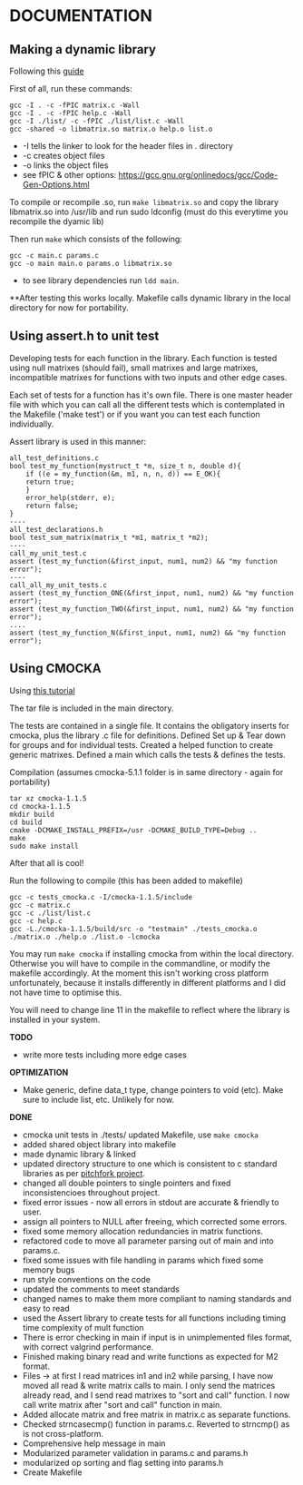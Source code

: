 # **DOCUMENTATION**

## Making a dynamic library 

Following this [guide](https://www.cs-fundamentals.com/c-programming/static-and-dynamic-linking-in-c)

First of all, run these commands: 
```
gcc -I . -c -fPIC matrix.c -Wall
gcc -I . -c -fPIC help.c -Wall
gcc -I ./list/ -c -fPIC ./list/list.c -Wall
gcc -shared -o libmatrix.so matrix.o help.o list.o
```
- -I tells the linker to look for the header files in . directory
- -c creates object files 
- -o links the object files
- see fPIC & other options: 
https://gcc.gnu.org/onlinedocs/gcc/Code-Gen-Options.html

To compile or recompile .so, run `make libmatrix.so` and
copy the library libmatrix.so into /usr/lib 
and run  sudo ldconfig 
(must do this everytime you recompile the dyamic lib)

Then run `make` which consists of the following:
```
gcc -c main.c params.c 
gcc -o main main.o params.o libmatrix.so
```
* to see library dependencies run `ldd main`.

**After testing this works locally.
Makefile calls dynamic library in the local directory for now for portability. 


## Using assert.h to unit test

Developing tests for each function in the library. Each function is 
tested using null matrixes (should fail), small matrixes and large
matrixes, incompatible matrixes for functions with two inputs and 
other edge cases.

Each set of tests for a function has it's own file. There is one 
master header file with which you can call all the different tests
which is contemplated in the Makefile ('make test') or if you want
you can test each function individually. 

Assert library is used in this manner: 
```
all_test_definitions.c 
bool test_my_function(mystruct_t *m, size_t n, double d){
	if ((e = my_function(&m, m1, n, n, d)) == E_OK){
	return true;
	}
	error_help(stderr, e);
	return false;
}
----
all_test_declarations.h 
bool test_sum_matrix(matrix_t *m1, matrix_t *m2);
----
call_my_unit_test.c
assert (test_my_function(&first_input, num1, num2) && "my function error");	
----
call_all_my_unit_tests.c 
assert (test_my_function_ONE(&first_input, num1, num2) && "my function error");	
assert (test_my_function_TWO(&first_input, num1, num2) && "my function error");
....	
assert (test_my_function_N(&first_input, num1, num2) && "my function error");	
```

## Using CMOCKA

Using [this tutorial](https://www.wfbsoftware.de/c-unit-testing-with-cmocka/)

The tar file is included in the main directory.

The tests are contained in a single file.
It contains the obligatory inserts for cmocka, plus the library .c file for definitions. 
Defined Set up & Tear down for groups and for individual tests. 
Created a helped function to create generic matrixes.
Defined a main which calls the tests & defines the tests.

Compilation (assumes cmocka-5.1.1 folder is in same directory - again for portability)
```
tar xz cmocka-1.1.5
cd cmocka-1.1.5
mkdir build 
cd build 
cmake -DCMAKE_INSTALL_PREFIX=/usr -DCMAKE_BUILD_TYPE=Debug ..
make
sudo make install
```
After that all is cool!

Run the following to compile (this has been added to makefile)
``` 
gcc -c tests_cmocka.c -I/cmocka-1.1.5/include
gcc -c matrix.c
gcc -c ./list/list.c
gcc -c help.c
gcc -L./cmocka-1.1.5/build/src -o "testmain" ./tests_cmocka.o ./matrix.o ./help.o ./list.o -lcmocka
```

You may run ```make cmocka``` if installing cmocka from within the local directory.
Otherwise you will have to compile in the commandline, or modify the makefile 
accordingly. 
At the moment this isn't working cross platform unfortunately,
because it installs differently in different platforms and I did not have time to optimise this. 

You will need to change line 11 in the makefile to reflect where the library is installed in your system.


**TODO**  
- write more tests including more edge cases 

**OPTIMIZATION**
- Make generic, define data_t type, change pointers to void (etc). Make sure to include list, etc. Unlikely for now.

**DONE**
- cmocka unit tests in ./tests/ updated Makefile, use `make cmocka`
- added shared object library into makefile 
- made dynamic library & linked
- updated directory structure to one which is consistent to c standard libraries as per [pitchfork project](https://api.csswg.org/bikeshed/?force=1&url=https://raw.githubusercontent.com/vector-of-bool/pitchfork/develop/data/spec.bs). 
- changed all double pointers to single pointers and fixed inconsistencioes throughout project. 
- fixed error issues - now all errors in stdout are accurate & friendly to user. 
- assign all pointers to NULL after freeing, which corrected some errors.
- fixed some memory allocation redundancies in matrix functions. 
- refactored code to move all parameter parsing out of main and into params.c. 
- fixed some issues with file handling in params which fixed some memory bugs
- run style conventions on the code 
- updated the comments to meet standards
- changed names to make them more compliant to naming standards and easy to read
- used the Assert library to create tests for all functions including timing time complexity of mult function 
- There is error checking in main if input is in unimplemented files format, with correct valgrind performance. 
- Finished making binary read and write functions as expected for M2 format.
- Files -> at first I read matrices in1 and in2 while parsing, I have now moved all read & write matrix calls to main. I only send the matrices already read, and I send read matrixes to "sort and call" function. I now call write matrix after "sort and call" function in main. 
- Added allocate matrix and free matrix in matrix.c as separate functions.
- Checked strncasecmp() function in params.c. Reverted to strncmp() as is not cross-platform. 
- Comprehensive help message in main 
- Modularized parameter validation in params.c and params.h
- modularized op sorting and flag setting into params.h
- Create Makefile 

